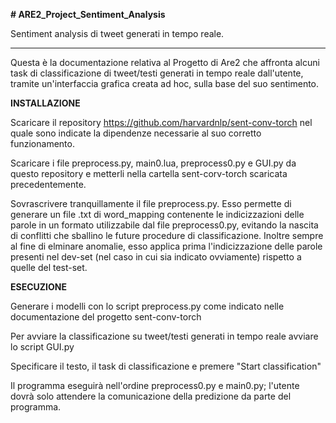 **# ARE2_Project_Sentiment_Analysis**

Sentiment analysis di tweet generati in tempo reale.

__________________________________________________________

Questa è la documentazione relativa al Progetto di Are2 che affronta alcuni task di classificazione di tweet/testi generati in tempo reale dall'utente, tramite un'interfaccia grafica creata ad hoc, sulla base del suo sentimento.

**INSTALLAZIONE**

Scaricare il repository https://github.com/harvardnlp/sent-conv-torch nel quale sono indicate la dipendenze necessarie al suo corretto funzionamento.

Scaricare i file preprocess.py, main0.lua, preprocess0.py e GUI.py da questo repository e metterli nella cartella sent-corv-torch scaricata precedentemente.

Sovrascrivere tranquillamente il file preprocess.py. Esso permette di generare un file .txt di word_mapping contenente le indicizzazioni delle parole in un formato utilizzabile dal file preprocess0.py, evitando la nascita di conflitti che sballino le future procedure di classificazione. Inoltre sempre al fine di elminare anomalie, esso applica prima l'indicizzazione delle parole presenti nel dev-set (nel caso in cui sia indicato ovviamente) rispetto a quelle del test-set.


**ESECUZIONE**

Generare i modelli con lo script preprocess.py come indicato nelle documentazione del progetto sent-conv-torch

Per avviare la classificazione su tweet/testi generati in tempo reale avviare lo script GUI.py

Specificare il testo, il task di classificazione e premere "Start classification"

Il programma eseguirà nell'ordine preprocess0.py e main0.py; l'utente dovrà solo attendere la comunicazione della predizione da parte del programma.
